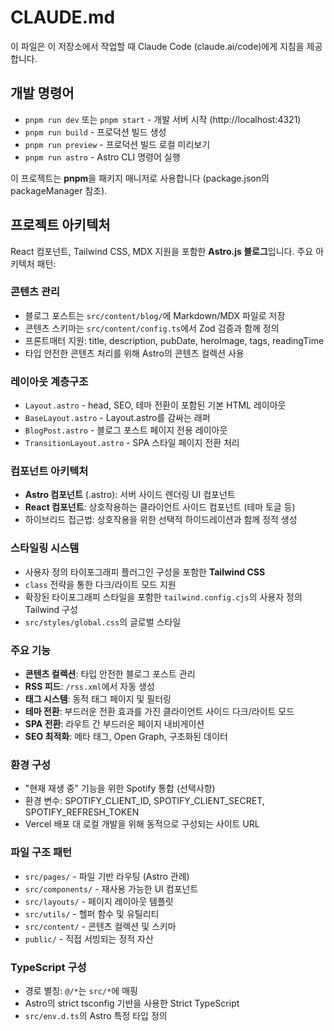 # CLAUDE.md

이 파일은 이 저장소에서 작업할 때 Claude Code (claude.ai/code)에게 지침을 제공합니다.

## 개발 명령어

- `pnpm run dev` 또는 `pnpm start` - 개발 서버 시작 (http://localhost:4321)
- `pnpm run build` - 프로덕션 빌드 생성  
- `pnpm run preview` - 프로덕션 빌드 로컬 미리보기
- `pnpm run astro` - Astro CLI 명령어 실행

이 프로젝트는 **pnpm**을 패키지 매니저로 사용합니다 (package.json의 packageManager 참조).

## 프로젝트 아키텍처

React 컴포넌트, Tailwind CSS, MDX 지원을 포함한 **Astro.js 블로그**입니다. 주요 아키텍처 패턴:

### 콘텐츠 관리
- 블로그 포스트는 `src/content/blog/`에 Markdown/MDX 파일로 저장
- 콘텐츠 스키마는 `src/content/config.ts`에서 Zod 검증과 함께 정의
- 프론트매터 지원: title, description, pubDate, heroImage, tags, readingTime
- 타입 안전한 콘텐츠 처리를 위해 Astro의 콘텐츠 컬렉션 사용

### 레이아웃 계층구조
- `Layout.astro` - head, SEO, 테마 전환이 포함된 기본 HTML 레이아웃
- `BaseLayout.astro` - Layout.astro를 감싸는 래퍼 
- `BlogPost.astro` - 블로그 포스트 페이지 전용 레이아웃
- `TransitionLayout.astro` - SPA 스타일 페이지 전환 처리

### 컴포넌트 아키텍처
- **Astro 컴포넌트** (.astro): 서버 사이드 렌더링 UI 컴포넌트
- **React 컴포넌트**: 상호작용하는 클라이언트 사이드 컴포넌트 (테마 토글 등)
- 하이브리드 접근법: 상호작용을 위한 선택적 하이드레이션과 함께 정적 생성

### 스타일링 시스템
- 사용자 정의 타이포그래피 플러그인 구성을 포함한 **Tailwind CSS**
- `class` 전략을 통한 다크/라이트 모드 지원
- 확장된 타이포그래피 스타일을 포함한 `tailwind.config.cjs`의 사용자 정의 Tailwind 구성
- `src/styles/global.css`의 글로벌 스타일

### 주요 기능
- **콘텐츠 컬렉션**: 타입 안전한 블로그 포스트 관리
- **RSS 피드**: `/rss.xml`에서 자동 생성 
- **태그 시스템**: 동적 태그 페이지 및 필터링
- **테마 전환**: 부드러운 전환 효과를 가진 클라이언트 사이드 다크/라이트 모드
- **SPA 전환**: 라우트 간 부드러운 페이지 내비게이션
- **SEO 최적화**: 메타 태그, Open Graph, 구조화된 데이터

### 환경 구성
- "현재 재생 중" 기능을 위한 Spotify 통합 (선택사항)
- 환경 변수: SPOTIFY_CLIENT_ID, SPOTIFY_CLIENT_SECRET, SPOTIFY_REFRESH_TOKEN
- Vercel 배포 대 로컬 개발을 위해 동적으로 구성되는 사이트 URL

### 파일 구조 패턴
- `src/pages/` - 파일 기반 라우팅 (Astro 관례)
- `src/components/` - 재사용 가능한 UI 컴포넌트  
- `src/layouts/` - 페이지 레이아웃 템플릿
- `src/utils/` - 헬퍼 함수 및 유틸리티
- `src/content/` - 콘텐츠 컬렉션 및 스키마
- `public/` - 직접 서빙되는 정적 자산

### TypeScript 구성
- 경로 별칭: `@/*`는 `src/*`에 매핑
- Astro의 strict tsconfig 기반을 사용한 Strict TypeScript
- `src/env.d.ts`의 Astro 특정 타입 정의